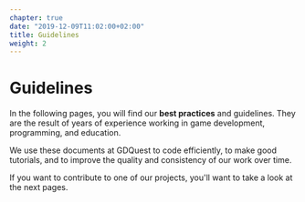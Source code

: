 ```yaml
---
chapter: true
date: "2019-12-09T11:02:00+02:00"
title: Guidelines
weight: 2
---
```


# Guidelines

In the following pages, you will find our **best practices** and guidelines. They are the result of years of experience working in game development, programming, and education.

We use these documents at GDQuest to code efficiently, to make good tutorials, and to improve the quality and consistency of our work over time.

If you want to contribute to one of our projects, you'll want to take a look at the next pages.

